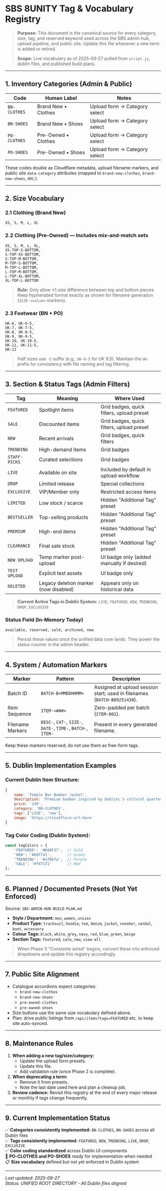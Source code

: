 # SBS 8UNITY Tag & Vocabulary Registry

> **Purpose:** This document is the canonical source for every category, size, tag, and reserved keyword used across the SBS admin hub, upload pipeline, and public site. Update this file whenever a new term is added or retired.
>
> **Scope:** Live vocabulary as of 2025-09-27 pulled from `script.js`, dublin files, and published build plans.

---

## 1. Inventory Categories (Admin & Public)

| Code | Human Label | Notes |
| --- | --- | --- |
| `BN-CLOTHES` | Brand New • Clothes | Upload form → Category select |
| `BN-SHOES`   | Brand New • Shoes   | Upload form → Category select |
| `PO-CLOTHES` | Pre-Owned • Clothes | Upload form → Category select |
| `PO-SHOES`   | Pre-Owned • Shoes   | Upload form → Category select |

These codes double as Cloudflare metadata, upload filename markers, and public site `data-category` attributes (mapped to `brand-new-clothes`, `brand-new-shoes`, etc.).

---

## 2. Size Vocabulary

### 2.1 Clothing (Brand New)
```
XS, S, M, L, XL
```

### 2.2 Clothing (Pre-Owned) — Includes mix-and-match sets
```
XS, S, M, L, XL,
XS-TOP-S-BOTTOM,
S-TOP-XS-BOTTOM,
S-TOP-M-BOTTOM,
M-TOP-S-BOTTOM,
M-TOP-L-BOTTOM,
L-TOP-M-BOTTOM,
L-TOP-XL-BOTTOM,
XL-TOP-L-BOTTOM
```
> **Rule:** Only allow ±1 size difference between top and bottom pieces. Keep hyphenated format exactly as shown for filename generation (`SIZE-<value>` markers).

### 2.3 Footwear (BN + PO)
```
UK-6, UK-6-5,
UK-7, UK-7-5,
UK-8, UK-8-5,
UK-9, UK-9-5,
UK-10, UK-10-5,
UK-11, UK-11-5,
UK-12
```
> Half sizes use `-5` suffix (e.g., `UK-9-5` for UK 9.5). Maintain the `UK-` prefix for consistency with file naming and tag filtering.

---

## 3. Section & Status Tags (Admin Filters)

| Tag | Meaning | Where Used |
| --- | --- | --- |
| `FEATURED`   | Spotlight items      | Grid badges, quick filters, upload preset |
| `SALE`       | Discounted items     | Grid badges, quick filters, upload preset |
| `NEW`        | Recent arrivals      | Grid badges, quick filters |
| `TRENDING`   | High-demand items    | Grid badges |
| `STAFF-PICKS`| Curated selections   | Grid badges |
| `LIVE`       | Available on site    | Included by default in upload workflow |
| `DROP`       | Limited release      | Special collections |
| `EXCLUSIVE`  | VIP/Member only      | Restricted access items |
| `LIMITED`    | Low stock / scarce   | Hidden "Additional Tag" preset |
| `BESTSELLER` | Top-selling products | Hidden "Additional Tag" preset |
| `PREMIUM`    | High-end items       | Hidden "Additional Tag" preset |
| `CLEARANCE`  | Final sale stock     | Hidden "Additional Tag" preset |
| `NEW UPLOAD` | Temp marker post-upload | UI badge only (added manually if desired) |
| `TEST UPLOAD`| Explicit test assets | UI badge only |
| `DELETED`    | Legacy deletion marker (now disabled) | Appears only on historical data |

> **Current Active Tags in Dublin System:** `LIVE`, `FEATURED`, `NEW`, `TRENDING`, `DROP`, `EXCLUSIVE`

### Status Field (In-Memory Today)
```
available, reserved, sold, archived, new
```
> Persist these values once the unified data core lands. They power the status counter in the admin header.

---

## 4. System / Automation Markers

| Marker | Pattern | Description |
| --- | --- | --- |
| Batch ID | `BATCH-B<MMDDHHMM>` | Assigned at upload session start; used in filenames (`BATCH-B09251430`). |
| Item Sequence | `ITEM-<###>` | Zero-padded per batch (`ITEM-001`). |
| Filename Markers | `DESC-`, `CAT-`, `SIZE-`, `DATE-`, `TIME-`, `BATCH-`, `ITEM-` | Present in every generated filename. |

Keep these markers reserved; do not use them as free-form tags.

---

## 5. Dublin Implementation Examples

### Current Dublin Item Structure:
```javascript
{
    name: 'Temple Bar Bomber Jacket',
    description: 'Premium bomber inspired by Dublin\'s cultural quarter...',
    price: '149',
    category: 'BN-CLOTHES',
    tags: ['LIVE', 'new'],
    image: 'https://cloudflare-url-here'
}
```

### Tag Color Coding (Dublin System):
```javascript
const tagColors = {
    'FEATURED': '#D4AF37',  // Gold
    'NEW': '#00ff41',       // Green
    'TRENDING': '#a78bfa',  // Purple
    'SALE': '#f87171'       // Red
};
```

---

## 6. Planned / Documented Presets (Not Yet Enforced)

Source: `SBS-ADMIN-HUB-BUILD-PLAN.md`

- **Style / Department:** `men`, `women`, `unisex`
- **Product Type:** `tracksuit`, `hoodie`, `tee`, `denim`, `jacket`, `sneaker`, `sandal`, `boot`, `accessory`
- **Colour Tags:** `black`, `white`, `grey`, `navy`, `red`, `blue`, `green`, `beige`
- **Section Tags:** `featured`, `sale`, `new`, `view-all`

> When Phase 3 "Constants wired" begins, convert these into enforced dropdowns and update this registry accordingly.

---

## 7. Public Site Alignment

- Catalogue accordions expect categories:
  - `brand-new-clothes`
  - `brand-new-shoes`
  - `pre-owned-clothes`
  - `pre-owned-shoes`
- Size buttons use the same size vocabulary defined above.
- Plan: drive public listings from `/api/items?tags=FEATURED` etc. to keep site auto-synced.

---

## 8. Maintenance Rules

1. **When adding a new tag/size/category:**
   - Update the upload form presets.
   - Update this file.
   - Add validation rule (once Phase 2 is complete).
2. **When deprecating a term:**
   - Remove it from presets.
   - Note the last date used here and plan a cleanup job.
3. **Review cadence:** Revisit this registry at the end of every major release or monthly if tags change frequently.

---

## 9. Current Implementation Status

✅ **Categories consistently implemented:** `BN-CLOTHES`, `BN-SHOES` across all Dublin files  
✅ **Tags consistently implemented:** `FEATURED`, `NEW`, `TRENDING`, `LIVE`, `DROP`, `EXCLUSIVE`  
✅ **Color coding standardized** across Dublin UI components  
🔄 **PO-CLOTHES and PO-SHOES** ready for implementation when needed  
📋 **Size vocabulary** defined but not yet enforced in Dublin system  

---

_Last updated: 2025-09-27_  
_Status: UNIFIED ROOT DIRECTORY - All Dublin files aligned_